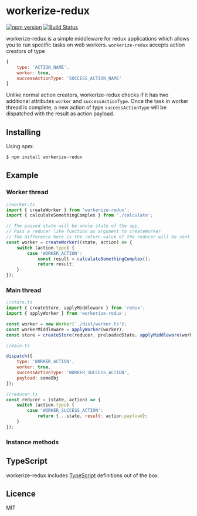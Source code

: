 # workerize-redux

[![npm version](https://badge.fury.io/js/workerize-redux.svg)](https://badge.fury.io/js/workerize-redux)
[![Build Status](https://travis-ci.org/hemanditwiz/workerize-redux.svg?branch=master)](https://travis-ci.org/hemanditwiz/workerize-redux)

workerize-redux is a simple middleware for redux applications which allows you to run specific tasks on
web workers. `workerize-redux` accepts action creators of type

```js
{
    type: 'ACTION_NAME',
    worker: true,
    successActionType: 'SUCCESS_ACTION_NAME'
}
```

Unlike normal action creators, workerize-redux checks if it has two additional attributes `worker` and `successActionType`. Once the task in worker thread is complete, a new action of type `successActionType` will be dispatched with the result as action payload.

## Installing

Using npm:

```bash
$ npm install workerize-redux
```

## Example

### Worker thread

```js
//worker.ts
import { createWorker } from 'workerize-redux';
import { calculateSomethingComplex } from './calculate';

// The passed state will be whole state of the app.
// Pass a reducer like function as argument to createWorker
// The difference here is the return value of the reducer will be sent as payload to the successAction
const worker = createWorker((state, action) => {
    switch (action.type) {
        case 'WORKER_ACTION':
            const result = calculateSomethingComplex();
            return result;
    }
});
```

### Main thread

```js
//store.ts
import { createStore, applyMiddleware } from 'redux';
import { applyWorker } from 'workerize-redux';

const worker = new Worker('./dist/worker.ts');
const workerMiddleware = applyWorker(worker);
const store = createStore(reducer, preloadedState, applyMiddleware(workerMiddleware));
```

```js
//main.ts

dispatch({
    type: 'WORKER_ACTION',
    worker: true,
    successActionType: 'WORKER_SUCCESS_ACTION',
    payload: someObj
});
```

```js
//reducer.ts
const reducer = (state, action) => {
    switch (action.type) {
        case 'WORKER_SUCCESS_ACTION':
            return {...state, result: action.payload};
    }
});
```

### Instance methods

## TypeScript

workerize-redux includes [TypeScript](http://typescriptlang.org) definitions out of the box.

## Licence
MIT